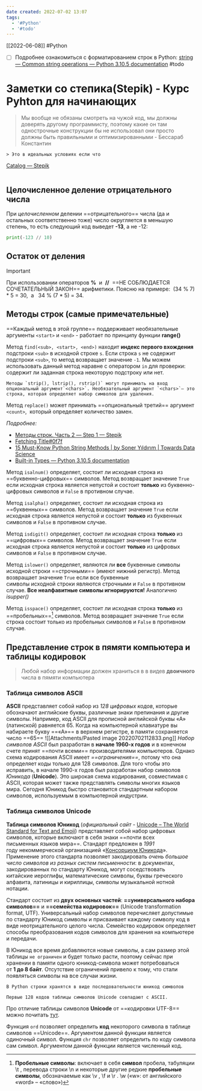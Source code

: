 ```yaml
---
date created: 2022-07-02 13:07
tags:
  - '#Python'
  - '#todo'
---
```


[[2022-06-08]]
#Python

- [ ] Подробнее ознакомиться с форматированием строк в Python: [string — Common string operations — Python 3.10.5 documentation](https://docs.python.org/3/library/string.html#custom-string-formatting) #todo

# Заметки со степика(Stepik) - Курс Pyhton для начинающих
> Мы вообще не обязаны смотреть на чужой код, мы должны доверять другому программисту, поэтому какие он там однострочные конструкции бы не использовал они просто должны быть правильными и оптимизированными
> \- Бессараб Константин
```ad-warning
> Это в идеальных условиях если что
```

[Catalog — Stepik](https://stepik.org/)

```toc
```

## Целочисленное деление отрицательного числа

При _целочисленном_ делении ==отрицательного== числа (да и остальных соответственно тоже) число округляется в меньшую степень, то есть следующий код выведет **-13**, а не -12:

```Python
print(-123 // 10)
```

## Остаток от деления

> [!important]
При использовании операторов **%**  и  **//**  ==НЕ СОБЛЮДАЕТСЯ СОЧЕТАТЕЛЬНЫЙ ЗАКОН== арифметики. Поясню на примере:  (34 % 7) * 5 = 30,  а   34 % (7 * 5) = 34.

## Методы строк (самые примечательные)

==Каждый метод в этой группе== поддерживает необязательные аргументы `<start>` и `<end>` - работает по принципу функции **range()**

Метод `find(<sub>, <start>, <end>)` находит **индекс первого вхождения** подстроки `<sub>` в исходной строке `s`. Если строка `s` не содержит подстроки `<sub>`, то метод возвращает значение `-1`. Мы можем использовать данный метод наравне с оператором `in` для проверки: содержит ли заданная строка некоторую подстроку или нет.

```ad-important
Методы `strip(), lstrip(), rstrip()` могут принимать на вход опциональный аргумент`<chars>`. Необязательный аргумент `<chars>`– это строка, которая определяет набор символов для удаления.

```

Метод `replace()` может принимать ==опциональный третий== аргумент `<count>`,  который определяет количество замен.

_Подробнее:_

- [Методы строк. Часть 2 — Step 1 — Stepik](https://stepik.org/lesson/303083/step/1?unit=284990)
- [Fetching Title#0f7f](https://www.programiz.com/python-programming/methods/string)
- [15 Must-Know Python String Methods | by Soner Yıldırım | Towards Data Science](https://towardsdatascience.com/15-must-know-python-string-methods-64a4f554941b)
- [Built-in Types — Python 3.10.5 documentation](https://docs.python.org/3/library/stdtypes.html)

Метод `isalnum()` определяет, состоит ли исходная строка из ==буквенно-цифровых== символов. Метод возвращает значение `True` если исходная строка является непустой и состоит **только** из буквенно-цифровых символов и `False` в противном случае.

Метод `isalpha()` определяет, состоит ли исходная строка из ==буквенных== символов. Метод возвращает значение `True` если исходная строка является непустой и состоит **только** из буквенных символов и `False` в противном случае.

Метод `isdigit()` определяет, состоит ли исходная строка **только** из ==цифровых== символов. Метод возвращает значение `True` если исходная строка является непустой и состоит **только** из цифровых символов и `False` в противном случае.

Метод `islower()` определяет, являются ли **все** буквенные символы исходной строки ==строчными== (имеют нижний регистр). Метод возвращает значение `True` если все буквенные символы исходной строки являются строчными и `False` в противном случае. **Все неалфавитные символы игнорируются!** Аналогично _isupper()_

Метод `isspace()` определяет, состоит ли исходная строка **только** из ==пробельных==[^1] символов. Метод возвращает значение `True` если строка состоит только из пробельных символов и `False` в противном случае.

## Представление строк в пямяти компьютера и таблицы кодировок

> Любой набор информации должен храниться в в видев **двоичного** числа в пямяти компьютера

### Таблица символов ASCII

**ASCII** представляет собой набор из _128 цифровых кодов_, которые обозначают английские буквы, различные знаки препинания и другие символы. Например, код ASCII для прописной английской буквы «А» (латинской) равняется 65. Когда на компьютерной клавиатуре вы набираете букву ==«А»== в верхнем регистре, в памяти сохраняется число ==65==
![[Attachments/Pasted image 20220702112833.png]]
_Набор символов ASCII_ был разработан в **начале 1960-х годов** и в конечном счете принят ==почти всеми== производителями компьютеров. Однако схема кодирования ASCII имеет _==ограничения==_, потому что она определяет коды только для 128 символов. Для того чтобы это исправить, в начале 1990-х годов был разработан набор символов _Юникода_ (**Unicode**). Это широкая схема кодирования, совместимая с ASCII, которая может также представлять символы многих языков мира. Сегодня Юникод быстро становится стандартным набором символов, используемым в компьютерной индустрии.

### Таблица символов Unicode

**Таблица символов Юникод** (_официальный сайт_ - [Unicode – The World Standard for Text and Emoji](https://home.unicode.org/)) представляет собой набор цифровых символов, которые включают в себя знаки ==почти всех письменных языков мира==. Стандарт предложен в _1991_ году некоммерческой организацией «<u>Консорциум Юникода</u>». Применение этого стандарта позволяет закодировать _очень большое число символов из разных систем письменности_: в документах, закодированных по стандарту Юникод, могут соседствовать китайские иероглифы, математические символы, буквы греческого алфавита, латиницы и кириллицы, символы музыкальной нотной нотации.

Стандарт состоит из **двух основных частей**: **==универсального набора символов==** и **==семейства кодировок==** (Unicode transformation format, UTF). Универсальный набор символов перечисляет допустимые по стандарту Юникод символы и присваивает каждому символу код в виде неотрицательного целого числа. Семейство кодировок определяет способы преобразования кодов символов для хранения на компьютере и передачи.

В Юникод все время добавляются новые символы, а сам размер этой таблицы `не ограничен` и будет только расти, поэтому сейчас при хранении в памяти одного юникод-символа может потребоваться от **1 до 8 байт**. Отсутствие ограничений привело к тому, что стали появляться символы на все случаи жизни.

```ad-important
В Python строки хранятся в виде последовательности юникод символов
```

```ad-info
Первые 128 кодов таблицы символов Unicode совпадают с ASCII.
```

Про отличие таблицы символов **Unicode** от ==кодировки UTF-8== можно почитать [тут](https://developer.roman.grinyov.name/blog/104).

Функция `ord` позволяет определить **код** некоторого символа в таблице символов ==Unicode==. Аргументом данной функции является одиночный символ.
Функция `chr` позволяет определить по коду символа сам символ. Аргументом данной функции является численный код.

[^1]: **Пробельные символы**: включает в себя **символ** пробела, табуляции \t , перевода строки \n и некоторые другие редкие **пробельные символы**, обозначаемые как \v , \f и \r . \w («w»: от английского «word» – «слово»)

